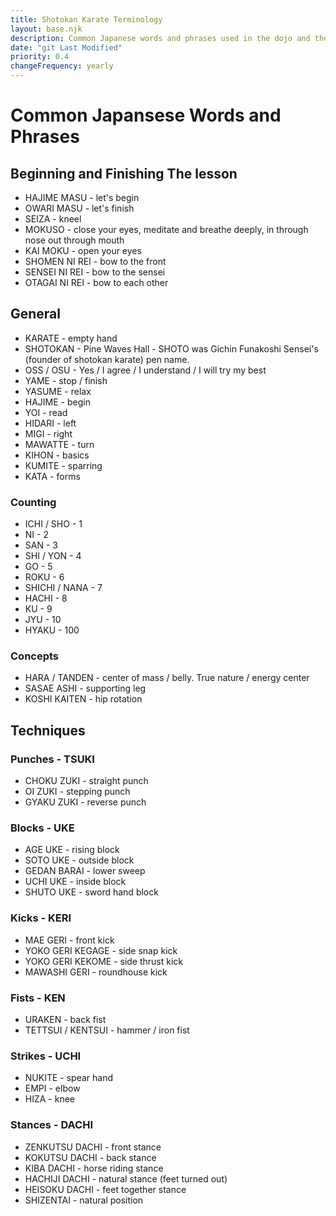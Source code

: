 ```yaml
---
title: Shotokan Karate Terminology
layout: base.njk
description: Common Japanese words and phrases used in the dojo and their meanings, including technique names and body parts
date: "git Last Modified"
priority: 0.4
changeFrequency: yearly
---
```

# Common Japansese Words and Phrases 

## Beginning and Finishing The lesson
* HAJIME MASU - let's begin
* OWARI MASU - let's finish
* SEIZA - kneel
* MOKUSO - close your eyes, meditate and breathe deeply, in through nose out through mouth
* KAI MOKU - open your eyes
* SHOMEN NI REI - bow to the front
* SENSEI NI REI - bow to the sensei
* OTAGAI NI REI - bow to each other

## General
* KARATE - empty hand
* SHOTOKAN - Pine Waves Hall - SHOTO was Gichin Funakoshi Sensei's (founder of shotokan karate) pen name.
* OSS / OSU -  Yes / I agree / I understand / I will try my best
* YAME - stop / finish
* YASUME - relax
* HAJIME - begin
* YOI - read
* HIDARI - left
* MIGI - right
* MAWATTE - turn
* KIHON - basics
* KUMITE - sparring
* KATA - forms

### Counting
* ICHI / SHO - 1
* NI - 2
* SAN - 3
* SHI / YON - 4
* GO - 5
* ROKU - 6
* SHICHI / NANA - 7
* HACHI - 8
* KU - 9
* JYU - 10
* HYAKU  - 100

### Concepts
* HARA / TANDEN - center of mass / belly. True nature / energy center
* SASAE ASHI - supporting leg
* KOSHI KAITEN - hip rotation

## Techniques
### Punches - TSUKI
* CHOKU ZUKI - straight punch
* OI ZUKI - stepping punch
* GYAKU ZUKI - reverse punch
### Blocks - UKE
* AGE UKE - rising block
* SOTO UKE - outside block
* GEDAN BARAI - lower sweep
* UCHI UKE - inside block
* SHUTO UKE - sword hand block
### Kicks - KERI
* MAE GERI - front kick
* YOKO GERI KEGAGE - side snap kick
* YOKO GERI KEKOME - side thrust kick
* MAWASHI GERI - roundhouse kick
### Fists - KEN
* URAKEN - back fist
* TETTSUI / KENTSUI - hammer / iron fist
### Strikes - UCHI
* NUKITE - spear hand
* EMPI - elbow
* HIZA - knee
### Stances - DACHI
* ZENKUTSU DACHI - front stance
* KOKUTSU DACHI - back stance
* KIBA DACHI - horse riding stance
* HACHIJI DACHI - natural stance (feet turned out)
* HEISOKU DACHI - feet together stance
* SHIZENTAI - natural position


